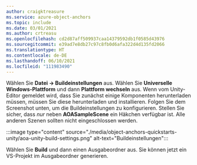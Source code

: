 ```yaml
---
author: craigktreasure
ms.service: azure-object-anchors
ms.topic: include
ms.date: 03/01/2021
ms.author: crtreasu
ms.openlocfilehash: cd2d87aff509937caa14379592db1f0585d43976
ms.sourcegitcommit: e39ad7e8db27c97c8fb0d6afa322d4d135fd2066
ms.translationtype: HT
ms.contentlocale: de-DE
ms.lasthandoff: 06/10/2021
ms.locfileid: "111983490"
---
```

Wählen Sie **Datei -> Buildeinstellungen** aus. Wählen Sie **Universelle Windows-Plattform** und dann **Plattform wechseln** aus. Wenn vom Unity-Editor gemeldet wird, dass Sie zunächst einige Komponenten herunterladen müssen, müssen Sie diese herunterladen und installieren. Folgen Sie dem Screenshot unten, um die Buildeinstellungen zu konfigurieren. Stellen Sie sicher, dass *nur* neben **AOASampleScene** ein Häkchen verfügbar ist. Alle anderen Szenen sollten nicht eingeschlossen werden.

:::image type="content" source="./media/object-anchors-quickstarts-unity/aoa-unity-build-settings.png" alt-text="Buildeinstellungen":::

Wählen Sie **Build** und dann einen Ausgabeordner aus. Sie können jetzt ein VS-Projekt im Ausgabeordner generieren.
